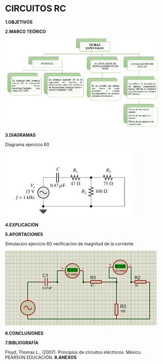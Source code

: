 #  CIRCUITOS RC
**1.OBJETIVOS**

**2.MARCO TEÓRICO**

![TEMA](https://github.com/Katherine01-Arevalo/INVESTIGACION-PARCIAL-2/blob/main/img/fallas.png)

**3.DIAGRAMAS**

Diagrama ejercicio 60 

![ciruito](https://github.com/Katherine01-Arevalo/INVESTIGACION-PARCIAL-2/blob/main/img/CIRCUITO.png)


**4.EXPLICACIÓN**

**5.APORTACIONES**

Simulacion ejercicio 60 verificacion de magnitud de la corriente 

![corriente](https://github.com/Katherine01-Arevalo/INVESTIGACION-PARCIAL-2/blob/main/img/60%20circuito.PNG)


**6.CONCLUSIONES**

**7.BIBLIOGRAFÍA**

Floyd, Thomas L., (2007). Principios de circuitos eléctricos. México. PEARSON EDUCACIÓN.
**8.ANEXOS**
